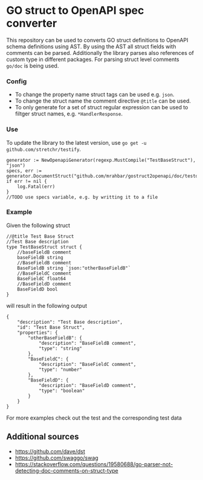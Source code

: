 # GO struct to OpenAPI spec converter 

This repository can be used to converts GO struct definitions to OpenAPI schema definitions using AST.
By using the AST all struct fields with comments can be parsed. Additionally the library parses also references of custom type in different packages. For parsing struct level comments ``go/doc`` is being used. 

### Config
- To change the property name struct tags can be used e.g. ``json``.
- To change the struct name the comment directive ``@title`` can be used.
- To only generate for a set of struct regular expression can be used to filtger struct names, e.g. ``*HandlerResponse``.

### Use 

To update the library to the latest version, use ``go get -u github.com/stretchr/testify``.

```
generator := NewOpenapiGenerator(regexp.MustCompile("TestBaseStruct"), "json")
specs, err := generator.DocumentStruct("github.com/mrahbar/gostruct2openapi/doc/testdata")
if err != nil {
    log.Fatal(err)
}
//TODO use specs variable, e.g. by writting it to a file
```

### Example

Given the following struct
```
//@title Test Base Struct
//Test Base description
type TestBaseStruct struct {
	//baseFieldB comment
	baseFieldB string
	//BaseFieldB comment
	BaseFieldB string `json:"otherBaseFieldB"`
	//BaseFieldC comment
	BaseFieldC float64
	//BaseFieldD comment
	BaseFieldD bool
}
```

will result in the following output
```
{
    "description": "Test Base description",
    "id": "Test Base Struct",
    "properties": {
        "otherBaseFieldB": {
            "description": "BaseFieldB comment",
            "type": "string"
        },
        "BaseFieldC": {
            "description": "BaseFieldC comment",
            "type": "number"
        },
        "BaseFieldD": {
            "description": "BaseFieldD comment",
            "type": "boolean"
        }
    }
}
```

For more examples check out the test and the corresponding test data


## Additional sources
- https://github.com/dave/dst
- https://github.com/swaggo/swag
- https://stackoverflow.com/questions/19580688/go-parser-not-detecting-doc-comments-on-struct-type